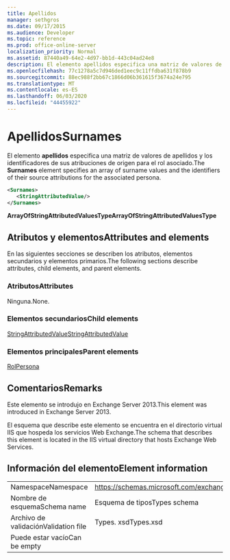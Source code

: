 ```yaml
---
title: Apellidos
manager: sethgros
ms.date: 09/17/2015
ms.audience: Developer
ms.topic: reference
ms.prod: office-online-server
localization_priority: Normal
ms.assetid: 87440a49-64e2-4d97-bb1d-443c04ad24e8
description: El elemento apellidos especifica una matriz de valores de apellidos y los identificadores de sus atribuciones de origen para el rol asociado.
ms.openlocfilehash: 77c1278a5c7d946ded1eec9c11ffdba631f878b9
ms.sourcegitcommit: 88ec988f2bb67c1866d06b361615f3674a24e795
ms.translationtype: MT
ms.contentlocale: es-ES
ms.lasthandoff: 06/03/2020
ms.locfileid: "44455922"
---
```

# <a name="surnames"></a><span data-ttu-id="3bd61-103">Apellidos</span><span class="sxs-lookup"><span data-stu-id="3bd61-103">Surnames</span></span>

<span data-ttu-id="3bd61-104">El elemento **apellidos** especifica una matriz de valores de apellidos y los identificadores de sus atribuciones de origen para el rol asociado.</span><span class="sxs-lookup"><span data-stu-id="3bd61-104">The **Surnames** element specifies an array of surname values and the identifiers of their source attributions for the associated persona.</span></span> 
  
```XML
<Surnames>
   <StringAttributedValue/>
</Surnames>
```

 <span data-ttu-id="3bd61-105">**ArrayOfStringAttributedValuesType**</span><span class="sxs-lookup"><span data-stu-id="3bd61-105">**ArrayOfStringAttributedValuesType**</span></span>
## <a name="attributes-and-elements"></a><span data-ttu-id="3bd61-106">Atributos y elementos</span><span class="sxs-lookup"><span data-stu-id="3bd61-106">Attributes and elements</span></span>

<span data-ttu-id="3bd61-107">En las siguientes secciones se describen los atributos, elementos secundarios y elementos primarios.</span><span class="sxs-lookup"><span data-stu-id="3bd61-107">The following sections describe attributes, child elements, and parent elements.</span></span>
  
### <a name="attributes"></a><span data-ttu-id="3bd61-108">Atributos</span><span class="sxs-lookup"><span data-stu-id="3bd61-108">Attributes</span></span>

<span data-ttu-id="3bd61-109">Ninguna.</span><span class="sxs-lookup"><span data-stu-id="3bd61-109">None.</span></span>
  
### <a name="child-elements"></a><span data-ttu-id="3bd61-110">Elementos secundarios</span><span class="sxs-lookup"><span data-stu-id="3bd61-110">Child elements</span></span>

[<span data-ttu-id="3bd61-111">StringAttributedValue</span><span class="sxs-lookup"><span data-stu-id="3bd61-111">StringAttributedValue</span></span>](stringattributedvalue.md)
  
### <a name="parent-elements"></a><span data-ttu-id="3bd61-112">Elementos principales</span><span class="sxs-lookup"><span data-stu-id="3bd61-112">Parent elements</span></span>

[<span data-ttu-id="3bd61-113">Rol</span><span class="sxs-lookup"><span data-stu-id="3bd61-113">Persona</span></span>](persona.md)
  
## <a name="remarks"></a><span data-ttu-id="3bd61-114">Comentarios</span><span class="sxs-lookup"><span data-stu-id="3bd61-114">Remarks</span></span>

<span data-ttu-id="3bd61-115">Este elemento se introdujo en Exchange Server 2013.</span><span class="sxs-lookup"><span data-stu-id="3bd61-115">This element was introduced in Exchange Server 2013.</span></span>
  
<span data-ttu-id="3bd61-116">El esquema que describe este elemento se encuentra en el directorio virtual IIS que hospeda los servicios Web Exchange.</span><span class="sxs-lookup"><span data-stu-id="3bd61-116">The schema that describes this element is located in the IIS virtual directory that hosts Exchange Web Services.</span></span>
  
## <a name="element-information"></a><span data-ttu-id="3bd61-117">Información del elemento</span><span class="sxs-lookup"><span data-stu-id="3bd61-117">Element information</span></span>

|||
|:-----|:-----|
|<span data-ttu-id="3bd61-118">Namespace</span><span class="sxs-lookup"><span data-stu-id="3bd61-118">Namespace</span></span>  <br/> |https://schemas.microsoft.com/exchange/services/2006/types  <br/> |
|<span data-ttu-id="3bd61-119">Nombre de esquema</span><span class="sxs-lookup"><span data-stu-id="3bd61-119">Schema name</span></span>  <br/> |<span data-ttu-id="3bd61-120">Esquema de tipos</span><span class="sxs-lookup"><span data-stu-id="3bd61-120">Types schema</span></span>  <br/> |
|<span data-ttu-id="3bd61-121">Archivo de validación</span><span class="sxs-lookup"><span data-stu-id="3bd61-121">Validation file</span></span>  <br/> |<span data-ttu-id="3bd61-122">Types. xsd</span><span class="sxs-lookup"><span data-stu-id="3bd61-122">Types.xsd</span></span>  <br/> |
|<span data-ttu-id="3bd61-123">Puede estar vacío</span><span class="sxs-lookup"><span data-stu-id="3bd61-123">Can be empty</span></span>  <br/> ||
   

